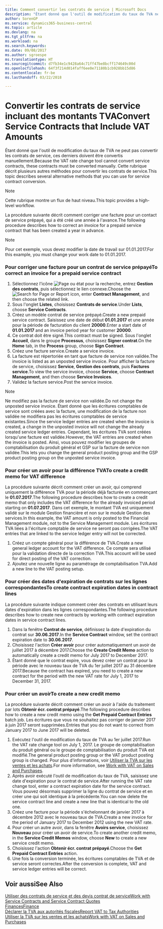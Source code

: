 ```yaml
---
title: Comment convertir les contrats de service | Microsoft Docs
description: "Étant donné que l'outil de modification du taux de TVA ne peut pas convertir les contrats de service, ces derniers doivent être convertis manuellement. Cette rubrique décrit plusieurs autres méthodes pour convertir les contrats de service."
author: SorenGP
ms.service: dynamics365-business-central
ms.topic: article
ms.devlang: na
ms.tgt_pltfrm: na
ms.workload: na
ms.search.keywords: 
ms.date: 09/08/2017
ms.author: sgroespe
ms.translationtype: HT
ms.sourcegitcommit: d7fb34e1c9428a64c71ff47be8bcff174649c00d
ms.openlocfilehash: 64f3f214d014faff6ee0e71180b1cb928bb15d86
ms.contentlocale: fr-be
ms.lasthandoff: 03/22/2018

---
```

# <a name="convert-service-contracts-that-include-vat-amounts"></a><span data-ttu-id="72564-104">Convertir les contrats de service incluant des montants TVA</span><span class="sxs-lookup"><span data-stu-id="72564-104">Convert Service Contracts that Include VAT Amounts</span></span>
<span data-ttu-id="72564-105">Étant donné que l'outil de modification du taux de TVA ne peut pas convertir les contrats de service, ces derniers doivent être convertis manuellement.</span><span class="sxs-lookup"><span data-stu-id="72564-105">Because the VAT rate change tool cannot convert service contracts, these contracts must be converted manually.</span></span> <span data-ttu-id="72564-106">Cette rubrique décrit plusieurs autres méthodes pour convertir les contrats de service.</span><span class="sxs-lookup"><span data-stu-id="72564-106">This topic describes several alternative methods that you can use for service contract conversion.</span></span>  

> [!NOTE]  
>  <span data-ttu-id="72564-107">Cette rubrique montre un flux de haut niveau.</span><span class="sxs-lookup"><span data-stu-id="72564-107">This topic provides a high-level workflow.</span></span>  

 <span data-ttu-id="72564-108">La procédure suivante décrit comment corriger une facture pour un contact de service prépayé, qui a été créé une année à l'avance.</span><span class="sxs-lookup"><span data-stu-id="72564-108">The following procedure describes how to correct an invoice for a prepaid service contract that has been created a year in advance.</span></span>  

> [!NOTE]  
>  <span data-ttu-id="72564-109">Pour cet exemple, vous devez modifier la date de travail sur 01.01.2017.</span><span class="sxs-lookup"><span data-stu-id="72564-109">For this example, you must change your work date to 01.01.2017.</span></span>  

### <a name="to-correct-an-invoice-for-a-prepaid-service-contract"></a><span data-ttu-id="72564-110">Pour corriger une facture pour un contrat de service prépayé</span><span class="sxs-lookup"><span data-stu-id="72564-110">To correct an invoice for a prepaid service contract</span></span>  
1. <span data-ttu-id="72564-111">Sélectionnez l'icône ![Page ou état pour la recherche](media/ui-search/search_small.png "Page ou état pour la recherche"), entrez **Gestion des contrats**, puis sélectionnez le lien connexe.</span><span class="sxs-lookup"><span data-stu-id="72564-111">Choose the ![Search for Page or Report](media/ui-search/search_small.png "Search for Page or Report icon") icon, enter **Contract Management**, and then choose the related link.</span></span>  
2. <span data-ttu-id="72564-112">Sous l'onglet **Listes**, choisissez **Contrats de service**.</span><span class="sxs-lookup"><span data-stu-id="72564-112">Under **Lists**, choose **Service Contracts**.</span></span>  
3. <span data-ttu-id="72564-113">Créez un modèle contrat de service prépayé.</span><span class="sxs-lookup"><span data-stu-id="72564-113">Create a new prepaid service contract.</span></span> <span data-ttu-id="72564-114">Saisissez une date de début **01.01.2017** et une année pour la période de facturation du client **20000**.</span><span class="sxs-lookup"><span data-stu-id="72564-114">Enter a start date of **01.01.2017** and an invoice period year for customer **20000**.</span></span>  
4. <span data-ttu-id="72564-115">Ce contrat doit être signé.</span><span class="sxs-lookup"><span data-stu-id="72564-115">This contract must be signed.</span></span> <span data-ttu-id="72564-116">Sous l'onglet **Accueil**, dans le groupe **Processus**, choisissez **Signer contrat**.</span><span class="sxs-lookup"><span data-stu-id="72564-116">On the **Home** tab, in the **Process** group, choose **Sign Contract**.</span></span>  
5. <span data-ttu-id="72564-117">Créez une facture service.</span><span class="sxs-lookup"><span data-stu-id="72564-117">Create a service invoice.</span></span>
6. <span data-ttu-id="72564-118">La facture est répertoriée en tant que facture de service non validée.</span><span class="sxs-lookup"><span data-stu-id="72564-118">The invoice is listed as an unposted service invoice.</span></span> <span data-ttu-id="72564-119">Pour afficher la facture de service, choisissez **Service**, **Gestion des contrats**, puis **Factures service**.</span><span class="sxs-lookup"><span data-stu-id="72564-119">To view the service invoice, choose **Service**, choose **Contract Management**, and then choose **Service Invoices**.</span></span>  
7. <span data-ttu-id="72564-120">Validez la facture service.</span><span class="sxs-lookup"><span data-stu-id="72564-120">Post the service invoice.</span></span>  

> [!NOTE]  
>  <span data-ttu-id="72564-121">Ne modifiez pas la facture de service non validée.</span><span class="sxs-lookup"><span data-stu-id="72564-121">Do not change the unposted service invoice.</span></span> <span data-ttu-id="72564-122">Étant donné que les écritures comptables de service sont créées avec la facture, une modification de la facture non validée ne modifiera pas les écritures comptables de service existantes.</span><span class="sxs-lookup"><span data-stu-id="72564-122">Since the service ledger entries are created when the invoice is created, a change in the unposted invoice will not change the already created service ledger entries.</span></span> <span data-ttu-id="72564-123">Cependant, les écritures TVA sont créées lorsqu'une facture est validée.</span><span class="sxs-lookup"><span data-stu-id="72564-123">However, the VAT entries are created when the invoice is posted.</span></span> <span data-ttu-id="72564-124">Ainsi, vous pouvez modifier les groupes de comptabilisation du produit général et GSP sur la facture de service non validée.</span><span class="sxs-lookup"><span data-stu-id="72564-124">This lets you change the general product posting group and the GSP product posting group on the unposted service invoice.</span></span>  

### <a name="to-create-a-credit-memo-for-vat-difference"></a><span data-ttu-id="72564-125">Pour créer un avoir pour la différence TVA</span><span class="sxs-lookup"><span data-stu-id="72564-125">To create a credit memo for VAT difference</span></span>  
<span data-ttu-id="72564-126">La procédure suivante décrit comment créer un avoir, qui comprend uniquement la différence TVA pour la période déjà facturée en commençant le **01.07.2017**.</span><span class="sxs-lookup"><span data-stu-id="72564-126">The following procedure describes how to create a credit memo that only includes the VAT difference for the already invoiced period starting on **01.07.2017**.</span></span> <span data-ttu-id="72564-127">Dans cet exemple, le montant TVA est uniquement validé sur le module Gestion financière et non sur le module Gestion des services.</span><span class="sxs-lookup"><span data-stu-id="72564-127">In this example, the VAT amount is only posted to the Financial Management module, not to the Service Management module.</span></span> <span data-ttu-id="72564-128">Les écritures TVA liées à l'écriture comptable de service ne seront pas corrigées.</span><span class="sxs-lookup"><span data-stu-id="72564-128">The VAT entries that are linked to the service ledger entry will not be corrected.</span></span>  

1. <span data-ttu-id="72564-129">Créez un compte général pour la différence de TVA.</span><span class="sxs-lookup"><span data-stu-id="72564-129">Create a new general ledger account for the VAT difference.</span></span> <span data-ttu-id="72564-130">Ce compte sera utilisé pour la validation directe de la correction TVA.</span><span class="sxs-lookup"><span data-stu-id="72564-130">This account will be used for direct posting of the VAT correction.</span></span>  
2. <span data-ttu-id="72564-131">Ajoutez une nouvelle ligne au paramétrage de comptabilisation TVA.</span><span class="sxs-lookup"><span data-stu-id="72564-131">Add a new line to the VAT posting setup.</span></span>  

### <a name="to-create-contract-expiration-dates-in-contract-lines"></a><span data-ttu-id="72564-132">Pour créer des dates d'expiration de contrats sur les lignes correspondantes</span><span class="sxs-lookup"><span data-stu-id="72564-132">To create contract expiration dates in contract lines</span></span>  
<span data-ttu-id="72564-133">La procédure suivante indique comment créer des contrats en utilisant leurs dates d'expiration dans les lignes correspondantes.</span><span class="sxs-lookup"><span data-stu-id="72564-133">The following procedure describes how to create new contracts by working with contract expiration dates in service contract lines.</span></span>  

1. <span data-ttu-id="72564-134">Dans la fenêtre **Contrat de service**, définissez la date d'expiration du contrat sur **30.06.2017**.</span><span class="sxs-lookup"><span data-stu-id="72564-134">In the **Service Contract** window, set the contract expiration date to **30.06.2017**.</span></span>  
2. <span data-ttu-id="72564-135">Choisissez l'action **Créer avoir** pour créer automatiquement un avoir de juillet 2017 à décembre 2017.</span><span class="sxs-lookup"><span data-stu-id="72564-135">Choose the **Create Credit Memo** action to automatically create a credit memo for July 2017 to December 2017.</span></span>  
3. <span data-ttu-id="72564-136">Étant donné que le contrat expire, vous devez créer un contrat pour la période avec le nouveau taux de TVA du 1er juillet 2017 au 31 décembre 2017.</span><span class="sxs-lookup"><span data-stu-id="72564-136">Because the contract has expired, you need to create a new contract for the period with the new VAT rate for July 1, 2017 to December 31, 2017.</span></span>  

### <a name="to-create-a-new-credit-memo"></a><span data-ttu-id="72564-137">Pour créer un avoir</span><span class="sxs-lookup"><span data-stu-id="72564-137">To create a new credit memo</span></span>  
<span data-ttu-id="72564-138">La procédure suivante décrit comment créer un avoir à l'aide du traitement par lots **Obtenir écr. contrat prépayé**.</span><span class="sxs-lookup"><span data-stu-id="72564-138">The following procedure describes how to create a new credit memo using the **Get Prepaid Contract Entries** batch job.</span></span> <span data-ttu-id="72564-139">Les écritures que vous ne souhaitez pas corriger de janvier 2017 à juin 2017 seront supprimées.</span><span class="sxs-lookup"><span data-stu-id="72564-139">Entries that you do not want to correct from January 2017 to June 2017 will be deleted.</span></span>  

1. <span data-ttu-id="72564-140">Exécutez l'outil de modification du taux de TVA au 1er juillet 2017.</span><span class="sxs-lookup"><span data-stu-id="72564-140">Run the VAT rate change tool on July 1, 2017.</span></span> <span data-ttu-id="72564-141">Le groupe de comptabilisation du produit général ou le groupe de comptabilisation du produit TVA est modifié.</span><span class="sxs-lookup"><span data-stu-id="72564-141">The general product posting group or the VAT product posting group is changed.</span></span> <span data-ttu-id="72564-142">Pour plus d'informations, voir [Utiliser la TVA sur les ventes et les achats](finance-work-with-vat.md).</span><span class="sxs-lookup"><span data-stu-id="72564-142">For more information, see [Work with VAT on Sales and Purchases](finance-work-with-vat.md).</span></span>  
2. <span data-ttu-id="72564-143">Après avoir exécuté l'outil de modification du taux de TVA, saisissez une date d'expiration pour le contrat de service.</span><span class="sxs-lookup"><span data-stu-id="72564-143">After running the VAT rate change tool, enter a contract expiration date for the service contract.</span></span> <span data-ttu-id="72564-144">Vous pouvez désormais supprimer la ligne du contrat de service et en créer une qui soit identique à la précédente.</span><span class="sxs-lookup"><span data-stu-id="72564-144">You can now delete the service contract line and create a new line that is identical to the old one.</span></span>  
3. <span data-ttu-id="72564-145">Créez une facture pour la période s'échelonnant de janvier 2017 à décembre 2012 avec le nouveau taux de TVA.</span><span class="sxs-lookup"><span data-stu-id="72564-145">Create a new invoice for the period of January 2017 to December 2012 using the new VAT rate.</span></span>  
4. <span data-ttu-id="72564-146">Pour créer un autre avoir, dans la fenêtre **Avoirs service**, choisissez **Nouveau** pour créer un avoir de service.</span><span class="sxs-lookup"><span data-stu-id="72564-146">To create another credit memo, in the **Service Credit Memos** window, choose **New** to create a new service credit memo.</span></span>  
5. <span data-ttu-id="72564-147">Choisissez l'action **Obtenir écr. contrat prépayé**.</span><span class="sxs-lookup"><span data-stu-id="72564-147">Choose the **Get Prepaid Contract Entries** action.</span></span>  
6. <span data-ttu-id="72564-148">Une fois la conversion terminée, les écritures comptables de TVA et de service seront correctes.</span><span class="sxs-lookup"><span data-stu-id="72564-148">After the conversion is complete, VAT and service ledger entries will be correct.</span></span>  

## <a name="see-also"></a><span data-ttu-id="72564-149">Voir aussi</span><span class="sxs-lookup"><span data-stu-id="72564-149">See Also</span></span>  
[<span data-ttu-id="72564-150">Utiliser des contrats de service et des devis contrat de service</span><span class="sxs-lookup"><span data-stu-id="72564-150">Work with Service Contracts and Service Contract Quotes</span></span>](service-how-to-create-service-contracts-and-service-contract-quotes.md)  
[<span data-ttu-id="72564-151">Finances</span><span class="sxs-lookup"><span data-stu-id="72564-151">Finance</span></span>](finance.md)  
[<span data-ttu-id="72564-152">Déclarer la TVA aux autorités fiscales</span><span class="sxs-lookup"><span data-stu-id="72564-152">Report VAT to Tax Authorities</span></span>](finance-how-report-vat.md)  
[<span data-ttu-id="72564-153">Utiliser la TVA sur les ventes et les achats</span><span class="sxs-lookup"><span data-stu-id="72564-153">Work with VAT on Sales and Purchases</span></span>](finance-work-with-vat.md)  

